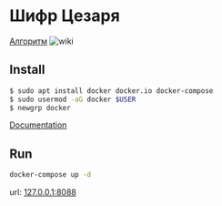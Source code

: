 # Шифр Цезаря

[Алгоритм](https://ru.wikipedia.org/wiki/%D0%A8%D0%B8%D1%84%D1%80_%D0%A6%D0%B5%D0%B7%D0%B0%D1%80%D1%8F)
![wiki](https://upload.wikimedia.org/wikipedia/commons/thumb/2/2b/Caesar3.svg/320px-Caesar3.svg.png)

## Install

```bash
$ sudo apt install docker docker.io docker-compose
$ sudo usermod -aG docker $USER
$ newgrp docker 
```

[Documentation](https://docs.docker.com/install/linux/linux-postinstall/)

## Run

```bash
docker-compose up -d
```

url: [127.0.0.1:8088](http://127.0.0.1:8088)